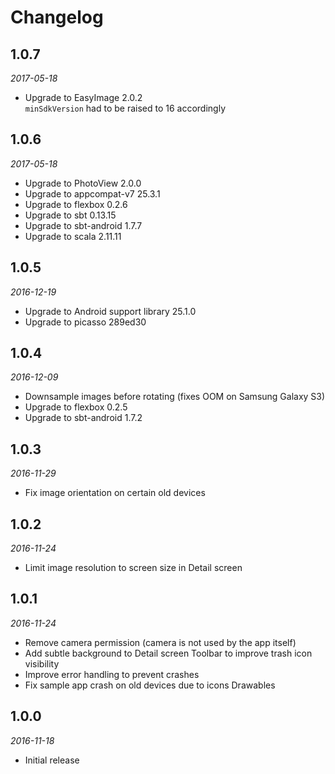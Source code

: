 # Changelog

## 1.0.7

_2017-05-18_

 * Upgrade to EasyImage 2.0.2  
   `minSdkVersion` had to be raised to 16 accordingly

## 1.0.6

_2017-05-18_

 * Upgrade to PhotoView 2.0.0
 * Upgrade to appcompat-v7 25.3.1
 * Upgrade to flexbox 0.2.6
 * Upgrade to sbt 0.13.15
 * Upgrade to sbt-android 1.7.7
 * Upgrade to scala 2.11.11

## 1.0.5

_2016-12-19_

 * Upgrade to Android support library 25.1.0
 * Upgrade to picasso 289ed30

## 1.0.4

_2016-12-09_

 * Downsample images before rotating (fixes OOM on Samsung Galaxy S3)
 * Upgrade to flexbox 0.2.5
 * Upgrade to sbt-android 1.7.2

## 1.0.3

_2016-11-29_

 * Fix image orientation on certain old devices

## 1.0.2

_2016-11-24_

 * Limit image resolution to screen size in Detail screen

## 1.0.1

_2016-11-24_

 * Remove camera permission (camera is not used by the app itself)
 * Add subtle background to Detail screen Toolbar to improve trash icon visibility
 * Improve error handling to prevent crashes
 * Fix sample app crash on old devices due to icons Drawables

## 1.0.0

_2016-11-18_

 * Initial release